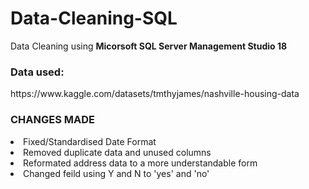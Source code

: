 # Data-Cleaning-SQL

Data Cleaning using **Micorsoft SQL Server Management Studio 18**

<h3>Data used: </h3>
https://www.kaggle.com/datasets/tmthyjames/nashville-housing-data

<h3>CHANGES MADE</h3>
<li> Fixed/Standardised Date Format
<li> Removed duplicate data and unused columns
<li> Reformated address data to a more understandable form
<li> Changed feild using Y and N to 'yes' and 'no' 
